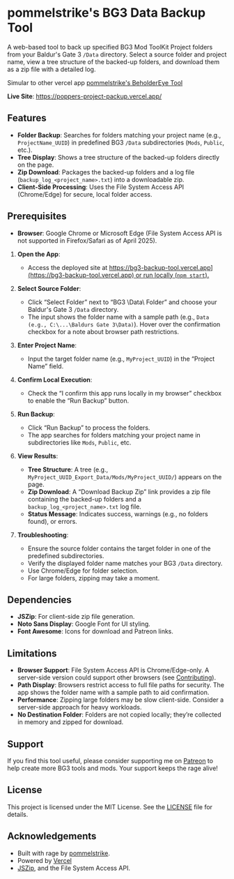# pommelstrike's BG3 Data Backup Tool

A web-based tool to back up specified BG3 Mod ToolKit Project folders from your Baldur's Gate 3 `/Data` directory. Select a source folder and project name, view a tree structure of the backed-up folders, and download them as a zip file with a detailed log. 

Simular to other vercel app [pommelstrike's BeholderEye Tool](https://github.com/pommelstrike/BeholderEye) 

**Live Site**: https://poppers-project-packup.vercel.app/

## Features

- **Folder Backup**: Searches for folders matching your project name (e.g., `ProjectName_UUID`) in predefined BG3 `/Data` subdirectories (`Mods`, `Public`, etc.).
- **Tree Display**: Shows a tree structure of the backed-up folders directly on the page.
- **Zip Download**: Packages the backed-up folders and a log file (`backup_log_<project_name>.txt`) into a downloadable zip.
- **Client-Side Processing**: Uses the File System Access API (Chrome/Edge) for secure, local folder access.

## Prerequisites

- **Browser**: Google Chrome or Microsoft Edge (File System Access API is not supported in Firefox/Safari as of April 2025).
  
1. **Open the App**:
   - Access the deployed site at [https://bg3-backup-tool.vercel.app](https://bg3-backup-tool.vercel.app) or run locally (`npm start`).](https://poppers-project-packup.vercel.app/)

2. **Select Source Folder**:
   - Click “Select Folder” next to “BG3 \Data\ Folder” and choose your Baldur's Gate 3 `/Data` directory.
   - The input shows the folder name with a sample path (e.g., `Data (e.g., C:\...\Baldurs Gate 3\Data)`). Hover over the confirmation checkbox for a note about browser path restrictions.

3. **Enter Project Name**:
   - Input the target folder name (e.g., `MyProject_UUID`) in the “Project Name” field.

4. **Confirm Local Execution**:
   - Check the “I confirm this app runs locally in my browser” checkbox to enable the “Run Backup” button.

5. **Run Backup**:
   - Click “Run Backup” to process the folders.
   - The app searches for folders matching your project name in subdirectories like `Mods`, `Public`, etc.

6. **View Results**:
   - **Tree Structure**: A tree (e.g., `MyProject_UUID_Export_Data/Mods/MyProject_UUID/`) appears on the page.
   - **Zip Download**: A “Download Backup Zip” link provides a zip file containing the backed-up folders and a `backup_log_<project_name>.txt` log file.
   - **Status Message**: Indicates success, warnings (e.g., no folders found), or errors.

7. **Troubleshooting**:
   - Ensure the source folder contains the target folder in one of the predefined subdirectories.
   - Verify the displayed folder name matches your BG3 `/Data` directory.
   - Use Chrome/Edge for folder selection.
   - For large folders, zipping may take a moment.

## Dependencies

- **JSZip**: For client-side zip file generation.
- **Noto Sans Display**: Google Font for UI styling.
- **Font Awesome**: Icons for download and Patreon links.

## Limitations

- **Browser Support**: File System Access API is Chrome/Edge-only. A server-side version could support other browsers (see [Contributing](#contributing)).
- **Path Display**: Browsers restrict access to full file paths for security. The app shows the folder name with a sample path to aid confirmation.
- **Performance**: Zipping large folders may be slow client-side. Consider a server-side approach for heavy workloads.
- **No Destination Folder**: Folders are not copied locally; they’re collected in memory and zipped for download.
## Support

If you find this tool useful, please consider supporting me on [Patreon](https://www.patreon.com/pommelstrike) to help create more BG3 tools and mods. Your support keeps the rage alive!

## License

This project is licensed under the MIT License. See the [LICENSE](LICENSE) file for details.

## Acknowledgements

- Built with rage by [pommelstrike](https://github.com/pommelstrike).
- Powered by [Vercel](https://vercel.com) 
- [JSZip](https://stuk.github.io/jszip/), and the File System Access API.
